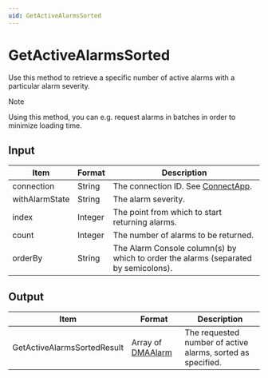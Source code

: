 ```yaml
---
uid: GetActiveAlarmsSorted
---
```


# GetActiveAlarmsSorted

Use this method to retrieve a specific number of active alarms with a particular alarm severity.

> [!NOTE]
> Using this method, you can e.g. request alarms in batches in order to minimize loading time.

## Input

| Item           | Format  | Description                                                                         |
|----------------|---------|-------------------------------------------------------------------------------------|
| connection     | String  | The connection ID. See [ConnectApp](xref:ConnectApp).                                |
| withAlarmState | String  | The alarm severity.                                                                 |
| index          | Integer | The point from which to start returning alarms.                                     |
| count          | Integer | The number of alarms to be returned.                                                |
| orderBy        | String  | The Alarm Console column(s) by which to order the alarms (separated by semicolons). |

## Output

| Item | Format | Description |
|--|--|--|
| GetActiveAlarmsSortedResult | Array of [DMAAlarm](xref:DMAAlarm) | The requested number of active alarms, sorted as specified. |

